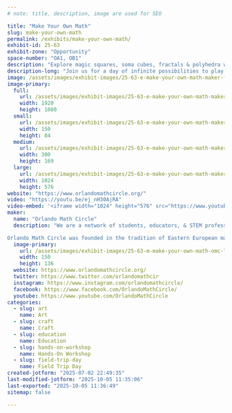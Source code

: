 ```yaml
---
# note: title, description, image are used for SEO

title: "Make Your Own Math"
slug: make-your-own-math
permalink: /exhibits/make-your-own-math/
exhibit-id: 25-63
exhibit-zone: "Opportunity"
space-number: "OA1, OB1"
description: "Explore magic squares, soma cubes, fractals & polyhedra with Orlando Math Circle facilitators!"
description-long: "Join us for a day of infinite possibilities to play with math through puzzles, games and hands-on math art. Math festival is an event at which children and adults play with mathematics. There are numerous tables set up, each with a facilitator and a problem set, game, puzzle, or activity. Participants play and explore individually or in groups, share insights, and make discoveries."
image: /assets/images/exhibit-images/25-63-e-make-your-own-math-maker-faire-omc-300x169.png
image-primary: 
  full:
    url: /assets/images/exhibit-images/25-63-e-make-your-own-math-maker-faire-omc-full.png
    width: 1920
    height: 1080
  small:
    url: /assets/images/exhibit-images/25-63-e-make-your-own-math-maker-faire-omc-150x84.png
    width: 150
    height: 84
  medium:
    url: /assets/images/exhibit-images/25-63-e-make-your-own-math-maker-faire-omc-300x169.png
    width: 300
    height: 169
  large:
    url: /assets/images/exhibit-images/25-63-e-make-your-own-math-maker-faire-omc-1024x576.png
    width: 1024
    height: 576
website: "https://www.orlandomathcircle.org/"
video: "https://youtu.be/ej_nH30AjRA"
video-embed: '<iframe width="1024" height="576" src="https://www.youtube.com/embed/ej_nH30AjRA?feature=oembed" frameborder="0" allow="accelerometer; autoplay; clipboard-write; encrypted-media; gyroscope; picture-in-picture; web-share" referrerpolicy="strict-origin-when-cross-origin" allowfullscreen title="Orlando Math Circle"></iframe>'
maker: 
  name: "Orlando Math Circle"
  description: "We are a network of students, educators, & STEM professionals that facilitate engaging math enrichment classes and events for local K-12 students in Central Florida. We focus on logic activities that promote creative problem solving & critical thinking.  We encourage people to play with mathematics and make mathematics their own by creating math stories, math art, doing math collaborations as well as exploring many other creative ways to enjoy the beauty of mathematics. Since the pandemic, we have broadened our reach to students that are far away because we now provide a variety of online classes and events.  Our online events have reached students in and out of US with events like math festivals, Math Contest for Girls, and online problem-solving sessions. 

Orlando Math Circle was founded in the tradition of Eastern European math circles where they have been part of the education culture for over a hundred years. Math circles were brought to the US in the 1990s by immigrants who wanted to provide a similar experience for their children. Now math circles can be found all over the United States, many affiliated with universities."
  image-primary:
    url: /assets/images/exhibit-images/25-63-m-make-your-own-math-omc-logo-omc-150x136.png
    width: 150
    height: 136
  website: https://www.orlandomathcircle.org/
  twitter: https://www.twitter.com/orlandomathcir
  instagram: https://www.instagram.com/orlandomathcircle/
  facebook: https://www.facebook.com/OrlandoMathCircle/
  youtube: https://www.youtube.com/OrlandoMathCircle
categories: 
  - slug: art
    name: Art
  - slug: craft
    name: Craft
  - slug: education
    name: Education
  - slug: hands-on-workshop
    name: Hands-On Workshop
  - slug: field-trip-day
    name: Field Trip Day
created-jotform: "2025-07-02 22:49:35"
last-modified-jotform: "2025-10-05 11:35:06"
last-exported: "2025-10-05 11:36:49"
sitemap: false

---
```

